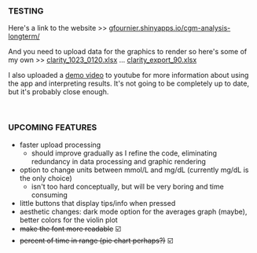 ### TESTING
  Here's a link to the website >>  [gfournier.shinyapps.io/cgm-analysis-longterm/](gfournier.shinyapps.io/cgm-analysis-longterm/) 
  
  And you need to upload data for the graphics to render so here's some of my own >> 
  [clarity_1023_0120.xlsx](https://github.com/user-attachments/files/17535653/clarity_1023_0120.xlsx) ...
  [clarity_export_90.xlsx](https://github.com/user-attachments/files/17535655/clarity_export_90.xlsx)
  
  I also uploaded a [demo video](https://youtu.be/vgO8JMuLfws) to youtube for more information about using the app and interpreting results. It's not going to be completely up to date, but it's probably close enough.

<br>

### UPCOMING FEATURES
  - faster upload processing
    - should improve gradually as I refine the code, eliminating redundancy in data processing and graphic rendering
  - option to change units between mmol/L and mg/dL (currently mg/dL is the only choice)
    - isn't too hard conceptually, but will be very boring and time consuming
  - little buttons that display tips/info when pressed
  - aesthetic changes: dark mode option for the averages graph (maybe), better colors for the violin plot
  - <s>make the font more readable</s> ☑️
  - <s>percent of time in range (pie chart perhaps?)</s> ☑️
